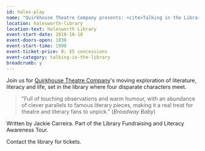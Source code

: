 ```yaml
---
id: hales-play
name: "Quirkhouse Theatre Company presents: <cite>Talking in the Library</cite>"
location: halesworth-library
location-text: Halesworth Library
event-start-date: 2018-10-18
event-doors-open: 1830
event-start-time: 1900
event-ticket-price: 8; £5 concessions
event-category: talking-in-the-library
breadcrumb: y
---
```


Join us for [Quirkhouse Theatre Company](http://www.quirkhousetheatreco.com/)'s moving exploration of literature, literacy and life, set in the library where four disparate characters meet.

> "Full of touching observations and warm humour, with an abundance of clever parallels to famous literary pieces, making it a real treat for theatre and literary fans to unpick." (<cite>Broadway Baby</cite>)

Written by Jackie Carreira. Part of the Library Fundraising and Literacy Awareness Tour.

Contact the library for tickets.
